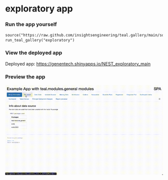 
<!-- Generated by app_readme_template.Rmd and generate_app_readme.R: do not edit by hand-->

# exploratory app

### Run the app yourself

    source("https://raw.github.com/insightsengineering/teal.gallery/main/sourceme.R")
    run_teal_gallery("exploratory")

### View the deployed app

Deployed app: <https://genentech.shinyapps.io/NEST_exploratory_main>

### Preview the app

![](assets/img/exploratory.gif)<!-- -->
